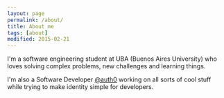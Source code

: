 ```yaml
---
layout: page
permalink: /about/
title: About me
tags: [about]
modified: 2015-02-21
---
```


I'm a software engineering student at UBA (Buenos Aires University) who loves solving complex problems, new challenges and learning things.

I'm also a Software Developer [@auth0](https://twitter.com/auth0) working on all sorts of cool stuff while trying to make identity simple for developers.